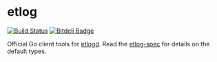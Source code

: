 # etlog

[![Build Status](https://travis-ci.org/cbmi/etlog.png?branch=master)](https://travis-ci.org/cbmi/etlog) [![Bitdeli Badge](https://d2weczhvl823v0.cloudfront.net/cbmi/etlog/trend.png)](https://bitdeli.com/free "Bitdeli Badge")

Official Go client tools for [etlogd](https://github.com/cbmi/etlogd). Read the [etlog-spec](https://github.com/cbmi/etlog-spec) for details on the default types.
